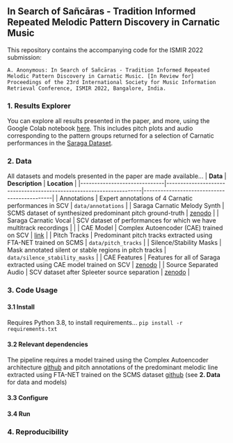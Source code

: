 
## In Search of Sañcāras - Tradition Informed Repeated Melodic Pattern Discovery in Carnatic Music

This repository contains the accompanying code for the ISMIR 2022 submission:

`A. Anonymous: In Search of Sañcāras - Tradition Informed Repeated Melodic Pattern Discovery in Carnatic Music. [In Review for] Proceedings of the 23rd International Society for Music Information Retrieval Conference, ISMIR 2022, Bangalore, India.`

### 1. Results Explorer
You can explore all results presented in the paper, and more, using the Google Colab notebook  [here](https://colab.research.google.com/drive/115wznvNTr0cdaKN3EBWuCJMz3n-A7P-J?usp=sharing). This includes pitch plots and audio corresponding to the pattern groups returned for a selection of Carnatic performances in the [Saraga Dataset](https://mtg.github.io/saraga/).

### 2. Data
All datasets and models presented in the paper are made available...
| **Data**                     | **Description**                                                     | **Location**                                |
|------------------------------|---------------------------------------------------------------------|---------------------------------------------|
| Annotations                  | Expert annotations of 4 Carnatic performances in SCV                | `data/annotations`                          |
| Saraga Carnatic Melody Synth | SCMS dataset of synthesized predominant pitch ground-truth          | [zenodo](https://zenodo.org/record/5553925) |
| Saraga Carnatic Vocal        | SCV dataset of performances for which we have multitrack recordings |                                             |
| CAE Model                    | Complex Autoencoder (CAE) trained on SCV                            | [link](url)                                 |
| Pitch Tracks                 | Predominant pitch tracks extracted using FTA-NET trained on SCMS    | `data/pitch_tracks`                         |
| Silence/Stability Masks      | Mask annotated silent or stable regions in pitch tracks             | `data/silence_stability_masks`              |
| CAE Features                 | Features for all of Saraga extracted using CAE model trained on SCV | [zenodo](url)                               |
| Source Separated Audio       | SCV dataset after Spleeter source separation                        | [zenodo](url)                               |

### 3. Code Usage

#### 3.1 Install
Requires Python 3.8, to install requirements...
`pip install -r requirements.txt`

#### 3.2 Relevant dependencies
The pipeline requires a model trained using the Complex Autoencoder architecture [github](https://github.com/SonyCSLParis/cae-invar) and pitch annotations of the predominant melodic line extracted using FTA-NET trained on the SCMS dataset [github](https://github.com/TISMIR22-Carnatic/carnatic-pitch-patterns)  (see **2. Data** for data and models)

#### 3.3 Configure

#### 3.4 Run

### 4. Reproducibility